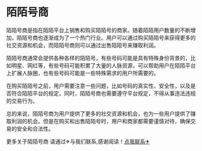 # 陌陌号商

陌陌号商是指在陌陌平台上销售和购买陌陌号的商家。随着陌陌用户数量的不断增加，陌陌号商也逐渐成为了一个热门行业。用户可以通过购买陌陌号来获得更多的社交资源和机会，而陌陌号商则可以通过出售陌陌号来赚取利润。

陌陌号商通常会提供各种各样的陌陌号，有些号码可能是具有特殊身份背景的，比如明星、网红等，有些号码可能积累了大量的人脉资源，可以帮助用户在陌陌平台上扩展人脉圈，也有些号码可能是一些特殊需求的用户所需要的。

在购买陌陌号之前，用户需要注意一些问题，比如号码的真实性、安全性，以及是否符合陌陌平台的规定。同时，陌陌号商也需要遵守平台规定，不得从事违法违规的交易行为。

总的来说，陌陌号商为用户提供了更多的社交资源和机会，也为一些用户提供了赚取利润的机会。但是在购买和出售陌陌号时，用户和商家都需要谨慎对待，确保交易的安全和合法性。

更多关于陌陌号商 请通过✈与我们联系,感谢阅读！[点我联系✈](https://wap.G208.com)